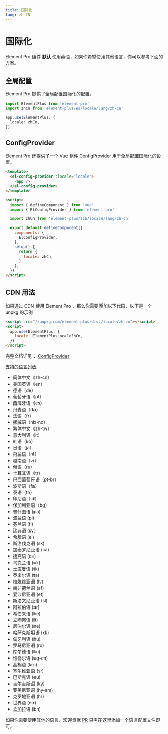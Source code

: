```yaml
---
title: 国际化
lang: zh-CN
---
```


# 国际化

Element Pro 组件 **默认** 使用英语，如果你希望使用其他语言，你可以参考下面的方案。

## 全局配置

Element Pro 提供了全局配置国际化的配置。

```typescript
import ElementPlus from 'element-pro'
import zhCn from 'element-plus/es/locale/lang/zh-cn'

app.use(ElementPlus, {
  locale: zhCn,
})
```

## ConfigProvider

Element Pro 还提供了一个 Vue 组件 [ConfigProvider](/component/config-provider) 用于全局配置国际化的设置。

```html
<template>
  <el-config-provider :locale="locale">
    <app />
  </el-config-provider>
</template>

<script>
  import { defineComponent } from 'vue'
  import { ElConfigProvider } from 'element-pro'

  import zhCn from 'element-plus/lib/locale/lang/zh-cn'

  export default defineComponent({
    components: {
      ElConfigProvider,
    },
    setup() {
      return {
        locale: zhCn,
      }
    },
  })
</script>
```

## CDN 用法

如果通过 CDN 使用 Element Pro ，那么你需要添加以下代码，以下是一个 unpkg 的示例

```html
<script src="//unpkg.com/element-plus/dist/locale/zh-cn"></script>
<script>
  app.use(ElementPlus, {
    locale: ElementPlusLocaleZhCn,
  })
</script>
```

完整文档详见： [ConfigProvider](/en-US/component/config-provider)

[支持的语言列表](https://github.com/element-plus/element-plus/tree/dev/packages/locale/lang)

<ul class="language-list">
  <li>简体中文（zh-cn）</li>
  <li>美国英语（en）</li>
  <li>德语（de）</li>
  <li>葡萄牙语（pt）</li>
  <li>西班牙语（es）</li>
  <li>丹麦语（da）</li>
  <li>法语（fr）</li>
  <li>挪威语（nb-no）</li>
  <li>繁体中文（zh-tw）</li>
  <li>意大利语（it）</li>
  <li>韩语（ko）</li>
  <li>日语（ja）</li>
  <li>荷兰语（nl）</li>
  <li>越南语（vi）</li>
  <li>俄语（ru）</li>
  <li>土耳其语（tr）</li>
  <li>巴西葡萄牙语（pt-br）</li>
  <li>波斯语（fa）</li>
  <li>泰语（th）</li>
  <li>印尼语（id）</li>
  <li>保加利亚语（bg）</li>
  <li>普什图语 (pa)</li>
  <li>波兰语 (pl)</li>
  <li>芬兰语 (fi)</li>
  <li>瑞典语 (sv)</li>
  <li>希腊语 (el)</li>
  <li>斯洛伐克语 (sk)</li>
  <li>加泰罗尼亚语 (ca)</li>
  <li>捷克语 (cs)</li>
  <li>乌克兰语 (uk)</li>
  <li>土库曼语 (tk)</li>
  <li>泰米尔语 (ta)</li>
  <li>拉脱维亚语 (lv)</li>
  <li>南非荷兰语 (af)</li>
  <li>爱沙尼亚语 (et)</li>
  <li>斯洛文尼亚语 (sl)</li>
  <li>阿拉伯语 (ar)</li>
  <li>希伯来语 (he)</li>
  <li>立陶宛语 (lt)</li>
  <li>尼泊尔语 (ne)</li>
  <li>哈萨克斯坦语 (kk)</li>
  <li>匈牙利语 (hu)</li>
  <li>罗马尼亚语 (ro)</li>
  <li>库尔德语 (ku)</li>
  <li>维吾尔语 (ug-cn)</li>
  <li>高棉语 (km)</li>
  <li>塞尔维亚语 (sr)</li>
  <li>巴斯克语 (eu)</li>
  <li>吉尔吉斯语 (ky)</li>
  <li>亚美尼亚语 (hy-am)</li>
  <li>克罗地亚语 (hr)</li>
  <li>世界语 (eo)</li>
  <li>孟加拉语 (bn)</li>
</ul>

如果你需要使用其他的语言，欢迎贡献 [PR](https://github.com/element-plus/element-plus/pulls) 只需在[这里](https://github.com/element-plus/element-plus/tree/dev/packages/locale/lang)添加一个语言配置文件即可。

<style>
  .language-list {
    list-style: disc
  }
</style>
